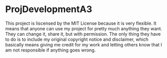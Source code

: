 # ProjDevelopmentA3

This project is liscensed by the MIT License because it is very flexible. It means that anyone can use my project for pretty much anything they want. They can change it, share it, but with permission. The only thing they have to do is to include my original copyright notice and disclaimer, which basically means giving me credit for my work and letting others know that I am not responsible if anything goes wrong.
